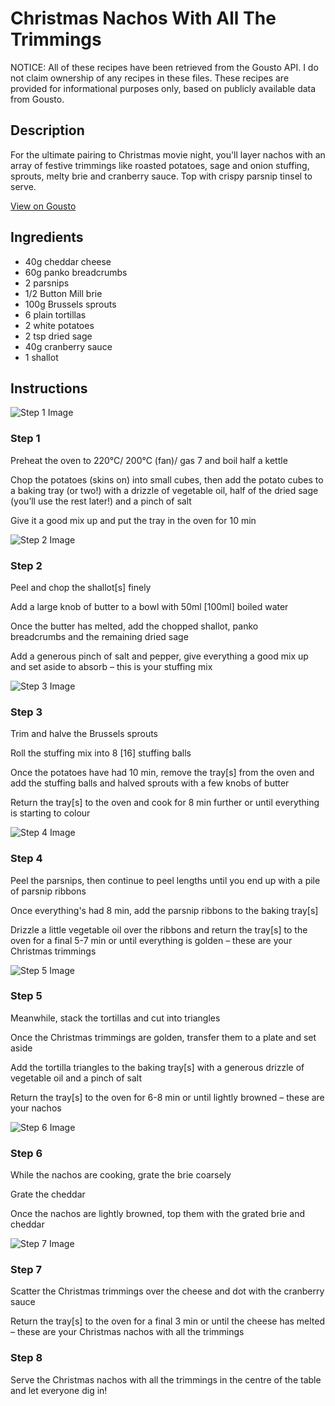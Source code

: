 # Christmas Nachos With All The Trimmings

NOTICE: All of these recipes have been retrieved from the Gousto API. I do not claim ownership of any recipes in these files. These recipes are provided for informational purposes only, based on publicly available data from Gousto.

## Description

For the ultimate pairing to Christmas movie night, you'll layer nachos with an array of festive trimmings like roasted potatoes, sage and onion stuffing, sprouts, melty brie and cranberry sauce. Top with crispy parsnip tinsel to serve.

[View on Gousto](https://www.gousto.co.uk/recipes/cookbook/christmas-nachos-with-all-the-trimmings)

## Ingredients

- 40g cheddar cheese
- 60g panko breadcrumbs
- 2 parsnips
- 1/2 Button Mill brie 
- 100g Brussels sprouts
- 6 plain tortillas
- 2 white potatoes
- 2 tsp dried sage
- 40g cranberry sauce
- 1 shallot

## Instructions

![Step 1 Image](https://production-media.gousto.co.uk/cms/recipe-step-image/step-1-copy-2-1635849063658-x200.jpg)

### Step 1

Preheat the oven to 220°C/ 200°C (fan)/ gas 7 and boil half a kettle

Chop the potatoes (skins on) into small cubes, then add the potato cubes to a baking tray (or two!) with a drizzle of vegetable oil, half of the dried sage (you’ll use the rest later!) and a pinch of salt

Give it a good mix up and put the tray in the oven for 10 min

![Step 2 Image](https://production-media.gousto.co.uk/cms/recipe-step-image/step-2-copy-2-1635849084184-x200.jpg)

### Step 2

Peel and chop the shallot<span class="text-danger">[s] </span>finely

Add a large knob of butter to a bowl with 50ml <span class="text-danger">[100ml]</span> boiled water

Once the butter has melted, add the chopped shallot, panko breadcrumbs and the remaining dried sage

Add a generous pinch of salt and pepper, give everything a good mix up and set aside to absorb – this is your stuffing mix

![Step 3 Image](https://production-media.gousto.co.uk/cms/recipe-step-image/step-3-copy-2-1635849097667-x200.jpg)

### Step 3

Trim and halve the Brussels sprouts

Roll the stuffing mix into 8 <span class="text-danger">[16] </span>stuffing balls

Once the potatoes have had 10 min, remove the tray<span class="text-danger">[s]</span> from the oven and add the stuffing balls and halved sprouts with a few knobs of butter

Return the tray<span class="text-danger">[s]</span> to the oven and cook for 8 min further or until everything is starting to colour

![Step 4 Image](https://production-media.gousto.co.uk/cms/recipe-step-image/step-4-copy-2-1635849126066-x200.jpg)

### Step 4

Peel the parsnips, then continue to peel lengths until you end up with a pile of parsnip ribbons

Once everything's had 8 min, add the parsnip ribbons to the baking tray<span class="text-danger">[s]</span>

Drizzle a little vegetable oil over the ribbons and return the tray<span class="text-danger">[s]</span> to the oven for a final 5-7 min or until everything is golden – these are your Christmas trimmings

![Step 5 Image](https://production-media.gousto.co.uk/cms/recipe-step-image/step-5-copy-2-1635849148277-x200.jpg)

### Step 5

Meanwhile, stack the tortillas and cut into triangles

Once the Christmas trimmings are golden, transfer them to a plate and set aside

Add the tortilla triangles to the baking tray<span class="text-danger">[s]</span> with a generous drizzle of vegetable oil and a pinch of salt

Return the tray<span class="text-danger">[s]</span> to the oven for 6-8 min or until lightly browned – these are your nachos

![Step 6 Image](https://production-media.gousto.co.uk/cms/recipe-step-image/step-6-copy-2-1635849197635-x200.jpg)

### Step 6

While the nachos are cooking, grate the brie coarsely

Grate the cheddar

Once the nachos are lightly browned, top them with the grated brie and cheddar

![Step 7 Image](https://production-media.gousto.co.uk/cms/recipe-step-image/step-7-copy-2-1635849238665-x200.jpg)

### Step 7

Scatter the Christmas trimmings over the cheese and dot with the cranberry sauce

Return the tray<span class="text-danger">[s]</span> to the oven for a final 3 min or until the cheese has melted – these are your Christmas nachos with all the trimmings

### Step 8

Serve the Christmas nachos with all the trimmings in the centre of the table and let everyone dig in!

